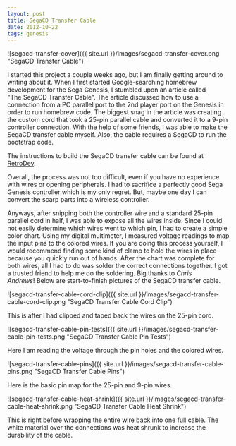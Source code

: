 ```yaml
---
layout: post
title: SegaCD Transfer Cable
date: 2012-10-22 
tags: genesis
---
```


![segacd-transfer-cover]({{ site.url }}/images/segacd-transfer-cover.png "SegaCD Transfer Cable")

I started this project a couple weeks ago, but I am finally getting around to writing about it. When I first started Google-searching homebrew development for the Sega Genesis, I stumbled upon an article called "The SegaCD Transfer Cable". The article discussed how to use a connection from a PC parallel port to the 2nd player port on the Genesis in order to run homebrew code. The biggest snag in the article was creating the custom cord that took a 25-pin parallel cable and converted it to a 9-pin controller connection. With the help of some friends, I was able to make the SegaCD transfer cable myself. Also, the cable requires a SegaCD to run the bootstrap code.

The instructions to build the SegaCD transfer cable can be found at [RetroDev](http://www.retrodev.com/transfer.html).

Overall, the process was not too difficult, even if you have no experience with wires or opening peripherals. I had to sacrifice a perfectly good Sega Genesis controller which is my only regret. But, maybe one day I can convert the scarp parts into a wireless controller.

Anyways, after snipping both the controller wire and a standard 25-pin parallel cord in half, I was able to expose all the wires inside. Since I could not easily determine which wires went to which pin, I had to create a simple color chart. Using my digital multimeter, I measured voltage readings to map the input pins to the colored wires. If you are doing this process yourself, I would recommend finding some kind of clamp to hold the wires in place because you quickly run out of hands. After the chart was complete for both wires, all I had to do was solder the correct connections together. I got a trusted friend to help me do the soldering. Big thanks to *Chris Andrews*! Below are start-to-finish pictures of the SegaCD transfer cable.

![segacd-transfer-cable-cord-clip]({{ site.url }}/images/segacd-transfer-cable-cord-clip.png "SegaCD Transfer Cable Cord Clip")

This is after I had clipped and taped back the wires on the 25-pin cord.

![segacd-transfer-cable-pin-tests]({{ site.url }}/images/segacd-transfer-cable-pin-tests.png "SegaCD Transfer Cable Pin Tests")

Here I am reading the voltage through the pin holes and the colored wires.

![segacd-transfer-cable-pins]({{ site.url }}/images/segacd-transfer-cable-pins.png "SegaCD Transfer Cable Pins")

Here is the basic pin map for the 25-pin and 9-pin wires.

![segacd-transfer-cable-heat-shrink]({{ site.url }}/images/segacd-transfer-cable-heat-shrink.png "SegaCD Transfer Cable Heat Shrink")

This is right before wrapping the entire wire back into one full cable. The white material over the connections was heat shrunk to increase the durability of the cable.